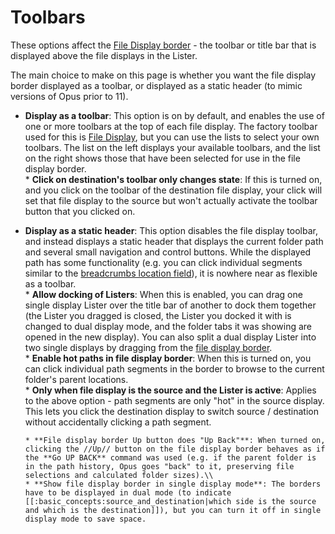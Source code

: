 # Toolbars

These options affect the [File Display border](/Manual/basic_concepts/the_lister/navigation/file_display_border.md) - the toolbar or title bar that is displayed above the file displays in the Lister.

The main choice to make on this page is whether you want the file display border displayed as a toolbar, or displayed as a static header (to mimic versions of Opus prior to 11).

- **Display as a toolbar**: This option is on by default, and enables the use of one or more toolbars at the top of each file display. The factory toolbar used for this is [File Display](/Manual/basic_concepts/the_lister/toolbars/the_default_toolbars/file_display_toolbar.md), but you can use the lists to select your own toolbars. The list on the left displays your available toolbars, and the list on the right shows those that have been selected for use in the file display border.  
  \* **Click on destination's toolbar only changes state**: If this is turned on, and you click on the toolbar of the destination file display, your click will set that file display to the source but won't actually activate the toolbar button that you clicked on.

- **Display as a static header**: This option disables the file display toolbar, and instead displays a static header that displays the current folder path and several small navigation and control buttons. While the displayed path has some functionality (e.g. you can click individual segments similar to the [breadcrumbs location field](/Manual/basic_concepts/the_lister/navigation/breadcrumbs_location_field.md)), it is nowhere near as flexible as a toolbar.  
  \* **Allow docking of Listers**: When this is enabled, you can drag one single display Lister over the title bar of another to dock them together (the Lister you dragged is closed, the Lister you docked it with is changed to dual display mode, and the folder tabs it was showing are opened in the new display). You can also split a dual display Lister into two single displays by dragging from the [file display border](/Manual/basic_concepts/the_lister/navigation/file_display_border.md).  
  \* **Enable hot paths in file display border**: When this is turned on, you can click individual path segments in the border to browse to the current folder's parent locations.  
  \* **Only when file display is the source and the Lister is active**: Applies to the above option - path segments are only "hot" in the source display. This lets you click the destination display to switch source / destination without accidentally clicking a path segment.

      * **File display border Up button does "Up Back"**: When turned on, clicking the //Up// button on the file display border behaves as if the **Go UP BACK** command was used (e.g. if the parent folder is in the path history, Opus goes "back" to it, preserving file selections and calculated folder sizes).\\
      * **Show file display border in single display mode**: The borders have to be displayed in dual mode (to indicate [[:basic_concepts:source_and_destination|which side is the source and which is the destination]]), but you can turn it off in single display mode to save space. 

 
